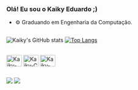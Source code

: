 ### Olá! Eu sou o Kaiky Eduardo ;)

- ⚙ Graduando em Engenharia da Computação.

##

![Kaiky's GitHub stats](https://github-readme-stats.vercel.app/api?username=kaikyed&show_icons=true&theme=dark)
[![Top Langs](https://github-readme-stats.vercel.app/api/top-langs/?username=kaikyed&layout=compact&theme=dark)](https://github.com/anuraghazra/github-readme-stats)

<div style="display: inline_block"><br>
  <img align="center" alt="Kaiky-Python" height="30" width="40" <img src="https://cdn.jsdelivr.net/gh/devicons/devicon/icons/python/python-original.svg" />
  <img align="center" alt="Kaiky-C" height="30" width="40" <img src="https://cdn.jsdelivr.net/gh/devicons/devicon/icons/c/c-original.svg" />
  <img align="center" alt="Kaiky-C++" height="30" width="40" <img src="https://cdn.jsdelivr.net/gh/devicons/devicon/icons/cplusplus/cplusplus-original.svg" />
</div>

##
 
 <div>
  <a href = "mailto:kakavovo@gmail.com"><img src="https://img.shields.io/badge/-Gmail-%23333?style=for-the-badge&logo=gmail&logoColor=white" target="_blank"></a>
  <a href="https://www.linkedin.com/in/kaikyed/" target="_blank"><img src="https://img.shields.io/badge/-LinkedIn-%230077B5?style=for-the-badge&logo=linkedin&logoColor=white" target="_blank"></a>   
 </div>
